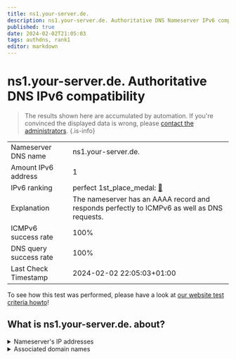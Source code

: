 ```yaml
---
title: ns1.your-server.de.
description: ns1.your-server.de. Authoritative DNS Nameserver IPv6 compatibility
published: true
date: 2024-02-02T21:05:03
tags: authdns, rank1
editor: markdown
---
```


# ns1.your-server.de. Authoritative DNS IPv6 compatibility

> The results shown here are accumulated by automation. If you're convinced the displayed data is wrong, please [contact the administrators](/howto/chat). 
{.is-info}




|   |   |
| - | - |
| Nameserver DNS name | ns1.your-server.de.
| Amount IPv6 address | 1
| IPv6 ranking | perfect 1st_place_medal: [🔗](/howto/ranking) |
| Explanation | The nameserver has an AAAA record and responds perfectly to ICMPv6 as well as DNS requests. |
| ICMPv6 success rate | 100%|
| DNS query success rate | 100% |
| Last Check Timestamp | 2024-02-02 22:05:03+01:00 |

To see how this test was performed, please have a look at [our website test criteria howto](/howto/testcriteria/authdns)!


## What is ns1.your-server.de. about?




<details>
<summary>Nameserver's IP addresses</summary>

2a01:4f8:0:1::5ddc:1

</details>



<details>
<summary>Associated domain names</summary>

www.hetzner.com

</details>
